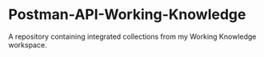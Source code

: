 # Postman-API-Working-Knowledge
A repository containing integrated collections from my Working Knowledge workspace. 
